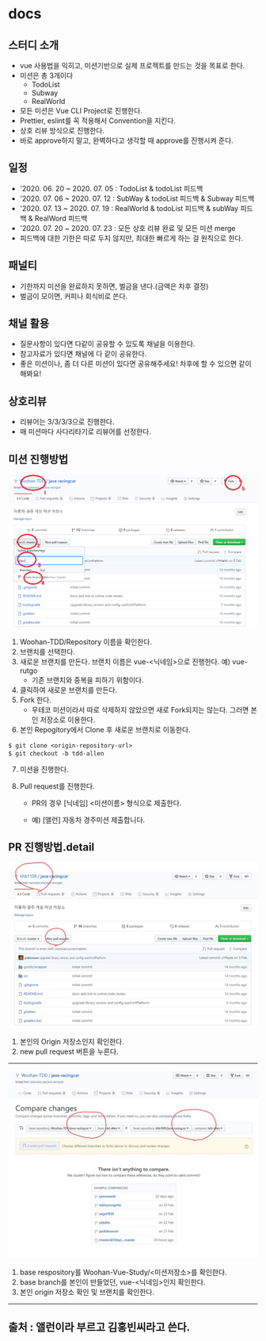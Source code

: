 # docs

## 스터디 소개
- vue 사용법을 익히고, 미션기반으로 실제 프로젝트를 만드는 것을 목표로 한다.
- 미션은 총 3개이다
  - TodoList
  - Subway
  - RealWorld
- 모든 미션은 Vue CLI Project로 진행한다.
- Prettier, eslint를 꼭 적용해서 Convention을 지킨다.
- 상호 리뷰 방식으로 진행한다.
- 바로 approve하지 말고, 완벽하다고 생각할 때 approve를 진행시켜 준다.

## 일정
- '2020. 06. 20 ~ 2020. 07. 05 : TodoList & todoList 피드백
- '2020. 07. 06 ~ 2020. 07. 12 : SubWay & todoList 피드백 & Subway 피드백
- '2020. 07. 13 ~ 2020. 07. 19 : RealWorld & todoList 피드백 & subWay 피드백 & RealWord 피드백
- '2020. 07. 20 ~ 2020. 07. 23 : 모든 상호 리뷰 완료 및 모든 미션 merge
- 피드백에 대한 기한은 따로 두지 않지만, 최대한 빠르게 하는 걸 원칙으로 한다.

## 패널티
- 기한까지 미션을 완료하지 못하면, 벌금을 낸다.(금액은 차후 결정)
- 벌금이 모이면, 커피나 회식비로 쓴다.

## 채널 활용
- 질문사항이 있다면 다같이 공유할 수 있도록 채널을 이용한다.
- 참고자료가 있다면 채널에 다 같이 공유한다.
- 좋은 미션이나, 좀 더 다른 미션이 있다면 공유해주세요! 차후에 할 수 있으면 같이 해봐요!

## 상호리뷰
- 리뷰어는 3/3/3/3으로 진행한다.
- 매 미션마다 사다리타기로 리뷰어를 선정한다.

## 미션 진행방법
![sample](https://github.com/Woohan-TDD/docs/blob/master/img/fork.png)
1. Woohan-TDD/Repository 이름을 확인한다.
2. 브랜치를 선택한다.
3. 새로운 브랜치를 만든다. 브랜치 이름은 vue-<닉네임>으로 진행한다. 예) vue-rutgo
   - 기존 브랜치와 중복을 피하기 위함이다. 
4. 클릭하여 새로운 브랜치를 만든다.
5. Fork 한다.
   - 우테코 미션이라서 따로 삭제하지 않았으면 새로 Fork되지는 않는다. 그러면 본인 저장소로 이용한다.
6. 본인 Repogitory에서 Clone 후 새로운 브랜치로 이동한다.

  ```
  $ git clone <origin-repository-url>
  $ git checkout -b tdd-allen
  ```
7. 미션을 진행한다.
8. Pull request를 진행한다. 

   - PR의 경우 [닉네임] <미션이름> 형식으로 제출한다. 

   - 예) [앨런] 자동차 경주미션 제출합니다.






## PR 진행방법.detail
![pr1](https://github.com/Woohan-TDD/docs/blob/master/img/pr1.jpg)
1. 본인의 Origin 저장소인지 확인한다.
2. new pull request 버튼을 누른다.

---





![pr2](https://github.com/Woohan-TDD/docs/blob/master/img/pr2.jpg)
1. base respository를 Woohan-Vue-Study/<미션저장소>를 확인한다.
2. base branch를 본인이 만들었던, vue-<닉네임>인지 확인한다.
3. 본인 origin 저장소 확인 및 브랜치를 확인한다.

---

출처 : 앨런이라 부르고 김홍빈씨라고 쓴다. 
--
